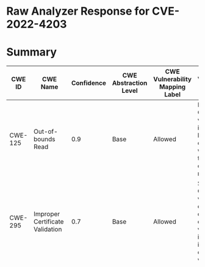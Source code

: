 # Raw Analyzer Response for CVE-2022-4203

# Summary
| CWE ID | CWE Name | Confidence | CWE Abstraction Level | CWE Vulnerability Mapping Label | CWE-Vulnerability Mapping Notes |
|---|---|---|---|---|---|
| CWE-125 | Out-of-bounds Read | 0.9 | Base | Allowed | Primary CWE: The vulnerability is a read buffer overrun, which is a type of out-of-bounds read. |
| CWE-295 | Improper Certificate Validation | 0.7 | Base | Allowed | Secondary CWE: The vulnerability occurs during X.509 certificate verification, indicating an issue with certificate validation. |
| CWE-787 | Out-of-bounds Write | 0.6 | Base | Allowed | Secondary CWE: The description mentions memory corruption caused by a buffer overflow, which could potentially lead to an out-of-bounds write, although the primary symptom is an out-of-bounds read. |
| CWE-119 | Improper Restriction of Operations within the Bounds of a Memory Buffer | 0.5 | Class | Discouraged | Secondary CWE: This is a general class for buffer issues and less specific than CWE-125. |

## Evidence and Confidence

*   **Confidence Score:** 0.8
*   **Evidence Strength:** HIGH

## Relationship Analysis
The primary weakness is an out-of-bounds read (CWE-125), which is a specific type of improper restriction of operations within the bounds of a memory buffer (CWE-119). The vulnerability occurs during certificate validation (CWE-295). While the description mentions a read buffer overrun which might result in memory corruption or disclosure, the initial error stems from reading beyond buffer boundaries. Out-of-bounds write (CWE-787) is considered because the description mentions memory corruption due to buffer overflow, although the read is the primary action.

```mermaid
graph TD
    cwe125["CWE-125: Out-of-bounds Read"]
    cwe119["CWE-119: Improper Restriction of Operations"]
    cwe295["CWE-295: Improper Certificate Validation"]
    cwe787["CWE-787: Out-of-bounds Write"]

    cwe125 -->|CHILDOF| cwe119
    cwe787 -->|PEEROF| cwe125

    classDef primary fill:#f96,stroke:#333,stroke-width:2px
    classDef secondary fill:#69f,stroke:#333
    classDef tertiary fill:#9e9,stroke:#333

    class cwe125 primary
    class cwe295,cwe787 secondary
    class cwe119 tertiary
```

## Vulnerability Chain
The vulnerability chain starts with a type confusion in the `nc_match_single()` function, leading to an incorrect interpretation of data and ultimately resulting in a read buffer overrun.

Type Confusion -> Out-of-bounds Read (CWE-125) -> Potential Denial of Service or Memory Disclosure

## Summary of Analysis
The primary CWE is CWE-125 (Out-of-bounds Read) because the core issue is that the software reads data past the end of the intended buffer. This is supported by the vulnerability description, which states that a "read buffer overrun can be triggered". The "CVE Reference Links Content Summary" further details that "The type confusion leads to a read buffer overrun during X.509 certificate verification, specifically during name constraint checking."

CWE-295 (Improper Certificate Validation) is included because the vulnerability occurs during X.509 certificate verification, which falls under the domain of certificate validation.

CWE-787 (Out-of-bounds Write) is considered a secondary candidate because the description also states that the read buffer overrun "might result in a crash which could lead to a denial of service attack. In theory it could also result in the disclosure of private memory contents (such as private keys, or sensitive plaintext)". Although the primary action is a read, the potential memory corruption could involve writing to unintended memory locations.

CWE-119 (Improper Restriction of Operations within the Bounds of a Memory Buffer) is a more general classification and therefore less specific than CWE-125. It is included to show the broader category that the out-of-bounds read belongs to, but is not the primary focus.

The final selection is based on the evidence that the primary vulnerability is a read buffer overrun due to a type confusion during certificate verification, which can potentially lead to memory corruption and disclosure. CWE-125 accurately represents the root cause, while CWE-295 highlights the context, and CWE-787 represents the possible memory corruption impact.

Relevant CWE Information:
- **CWE-125: Out-of-bounds Read:** The product reads data past the end, or before the beginning, of the intended buffer. This directly matches the "read buffer overrun" described in the vulnerability.
- **CWE-295: Improper Certificate Validation:** The product does not validate, or incorrectly validates, a certificate. The vulnerability occurs in X.509 certificate verification.
- **CWE-787: Out-of-bounds Write:** The product writes to a memory location outside of the intended buffer. This is a possible consequence of the memory corruption that might occur due to the buffer overrun.
- **CWE-119: Improper Restriction of Operations within the Bounds of a Memory Buffer:** The product performs operations on a memory buffer, but it reads from or writes to a memory location outside the buffer's intended boundary. This is a broader classification that encompasses the out-of-bounds read.

CWEs considered but not used:
- CWE-120 (Buffer Copy without Checking Size of Input): This CWE is not applicable because the vulnerability is not related to copying a buffer without checking its size. It's a read buffer overrun caused by type confusion.
- CWE-121 (Stack-based Buffer Overflow): Although buffer overflows can be stack-based, the provided information doesn't specify the memory location of the buffer, so this is not the most accurate CWE.
- CWE-124 (Buffer Underwrite ('Buffer Underflow')): Although the vulnerability description mentions a **buffer underflow**, the content summary mentions a **read buffer overrun**, which is an Out-of-Bounds Read, not an Underwrite.
- CWE-347 (Improper Verification of Cryptographic Signature): While the vulnerability occurs in the context of certificate processing, the core issue isn't related to signature verification.